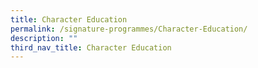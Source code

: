 ```yaml
---
title: Character Education
permalink: /signature-programmes/Character-Education/
description: ""
third_nav_title: Character Education
---
```

